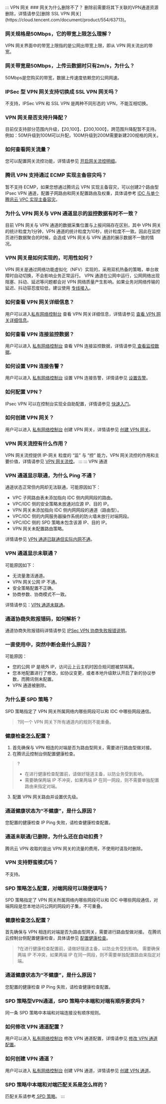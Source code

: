 <dx-tabs>
::: VPN 网关
### 网关为什么删除不了？
删除前需要将其下关联的VPN通道资源删除，详情请参见[删除 SSL VPN 网关](https://cloud.tencent.com/document/product/554/63713)。

### 网关规格是50Mbps，它的带宽上限怎么理解？
VPN 网关界面中的带宽上限指的是公网出带宽上限，即从 VPN 网关流出的带宽。

### 网关带宽是50Mbps，上传云数据时只有2m/s，为什么？
50Mbps是您购买的带宽，数据上传速度依赖您的公网网速。

### IPSec 型 VPN 网关支持切换成 SSL VPN 网关吗？
不支持，IPSec VPN 和 SSL VPN 是两种不同形态的 VPN，不能互相切换。

### VPN 网关是否支持升降配？
目前仅支持部分范围内升级，【20,100】、【200,1000】，跨范围升降配暂不支持。例如：50M升级到100M可以升配，100M升级到200M需要新建200规格的网关。

### 如何查看网关流量？
您可以配置网关流控功能，详情请参见 [开启网关流控明细](https://cloud.tencent.com/document/product/554/19001)。

### 腾讯 VPN 支持通过 ECMP 实现主备容灾吗？
暂不支持 ECMP，如果您想通过腾讯云 VPN 实现主备容灾，可以创建2个路由型 IPsec VPN 通道，配置子网路由和网关配置路由及权重，具体请参考 [IDC 与单个腾讯云 VPC 实现主备容灾](https://cloud.tencent.com/document/product/554/60005)。

### 为什么 VPN 网关与 VPN 通道显示的监控数据有时不一致？
目前 VPN 网关与 VPN 通道的数据采集位置与上报间隔存在区别，其中 VPN 网关的统计粒度为1分钟，VPN 通道的统计粒度为10秒，统计粒度不一致。因此在监控页进行数据聚合的时候，会造成 VPN 网关与 VPN 通道的展示数据不一致的情况。

### VPN 网关是如何实现的，可用性如何？
VPN 网关是通过网络功能虚拟化（NFV）实现的，采用双机热备的策略，单台故障时自动切换，不会影响业务正常运行。
VPN 通道在公网中运行，公网网络出现阻塞、抖动、延迟等问题都会对 VPN 网络质量产生影响。如果业务对网络传输的延迟、抖动容忍度较低，建议使用 [专线接入](https://cloud.tencent.com/document/product/216)。

### 如何查看 VPN 网关详细信息？
用户可以进入[私有网络控制台](https://console.cloud.tencent.com/vpc/vpc?rid=1) 查看 VPN 网关详细信息，详情请参见 [查看 VPN 网关详细信息](https://cloud.tencent.com/document/product/554/18999)。

### 如何查看 VPN 连接监控数据？
用户可以进入 [私有网络控制台](https://console.cloud.tencent.com/vpc/vpc?rid=1) 查看 VPN 连接监控数据，详情请参见[ 查看监控数据](https://cloud.tencent.com/document/product/554/18997)。

### 如何设置 VPN 连接告警？
用户可以进入 [私有网络控制台](https://console.cloud.tencent.com/vpc/vpc?rid=1) 设置 VPN 连接告警，详情请参见 [设置告警](https://cloud.tencent.com/document/product/554/18998)。

### 如何配置 VPN？
IPsec VPN 可以在控制台实现全自助配置，详情请参见 [快速入门](https://cloud.tencent.com/document/product/554/18988)。

### 如何创建 VPN 网关？
用户可以进入 [私有网络控制台](https://console.cloud.tencent.com/vpc/vpc?rid=1) 创建 VPN 网关，详情请参见 [创建 VPN 网关](https://cloud.tencent.com/document/product/554/18989)。

### VPN 网关流控有什么作用？
VPN 网关流控提供 IP-网关 粒度的 “监” 与 “控” 能力，VPN 网关流控的作用和主要价值，详情请参见 [VPN 网关流控](https://cloud.tencent.com/document/product/554/19275)。
:::
::: VPN 通道
### VPN 通道显示联通，为什么 Ping 不通？
通道状态正常但内网却无法联通，可能原因如下：
- VPC 子网路由表未添加指向 IDC 侧内网网段的路由。
- VPC/IDC 侧的安全策略未放通对应源 IP、目的 IP。
- VPN 网关未添加指向 IDC 侧内网网段的通道（路由型）。
- VPC/IDC 侧的内网服务器操作系统的防火墙未放行对端网段。
- VPC/IDC 侧的 SPD 策略未包含该源 IP、目的 IP。
- VPN 网关未配置路由策略。

详情请参见 [VPN 通道已联通但实际内网不通](https://cloud.tencent.com/document/product/554/53173)。

### VPN 通道显示未联通？
可能原因如下：

- 无流量激活通道。
- VPN 网关公网 IP 不通。
- 安全策略配置不正确。
- 协商参数、协商模式不一致。

详情请参见：[VPN 通道未联通](https://cloud.tencent.com/document/product/554/53161)。

### 通道协商失败报错码，如何解析？
通道协商失败报错码详情请参见 [IPSec VPN 协商失败报错说明](https://cloud.tencent.com/document/product/554/79960)。

### 一直使用中，突然中断会是什么原因？
可能原因：
- 您的公网 IP 是境外 IP，访问云上云主机时因合规问题被禁隔离。
- 您本地配置进行了修改，如协议变更，或者本地升级默认开启了新的协议参数，而腾讯侧未配置。
- VPN 通道被删除。

### 为什么要 SPD 策略？
SPD 策略指定了 VPN 网关所属网络内哪些网段可以和 IDC 中哪些网段通信。
>?同一个 VPN 网关下所有通道内的规则不能重叠。
>

### 健康检查怎么配置？
1. 首先确保与 VPN 相连的对端是否为路由型网关，需要进行路由型做对接。
2. 在腾讯云控制台侧配置健康检查。
>?
>- 在进行健康检查配置前，请做好隧道主备，以防业务受到影响。
>- 需要确保两端 IP 不冲突，如果两端 IP 在同一网段，则不需要单独配置路由来指定对端。
>
3. 配置 VPN 网关路由并设置优先级。

### 通道健康状态为“不健康”，是什么原因？
您配置的健康检查 IP Ping 失败，请检查健康检查配置。


### 通道未联通/已删除，为什么还在自动扣费？
腾讯云 VPN 收取的是出 VPN 网关的流量的费用，不使用时请及时删除。

### VPN 支持野蛮模式吗？
不支持。

### SPD 策略怎么配置，对端网段可以随便填吗？
SPD 策略指定了 VPN 网关所属网络内哪些网段可以和 IDC 中哪些网段通信，对端网段是您本地访问公网的网段的子集，不可重叠。

### 健康检查怎么配置？
首先确保与 VPN 相连的对端是否为路由型网关，需要进行路由型做对接。
在腾讯云控制台侧配置健康检查，具体请参见 [配置健康检查](https://cloud.tencent.com/document/product/554/70209)。
>?在进行健康检查配置前，请做好隧道主备，以防业务受到影响。
>需要确保两端 IP 不冲突，如果两端 IP 在同一网段，则不需要单独配置路由来指定对端。
>

### 通道健康状态为“不健康”，是什么原因？
您配置的健康检查 IP Ping 失败，请检查健康检查配置。

### SPD 策略型VPN通道，SPD 策略中本端和对端有顺序要求吗？
同一条 SPD 策略中本端和对端连接没有顺序规则。


### 如何修改 VPN 通道配置？
用户可以进入 [私有网络控制台](https://console.cloud.tencent.com/vpc/vpc?rid=1) 修改 VPN 通道配置，详情请参见 [修改 VPN 通道配置](https://cloud.tencent.com/document/product/554/19000)。



### 如何创建 VPN 通道？
用户可以进入 [私有网络控制台](https://console.cloud.tencent.com/vpc/vpc?rid=1) 创建 VPN 通道，详情请参见 [创建 VPN 通道](https://cloud.tencent.com/document/product/554/18991)。

### SPD 策略中本端和对端匹配关系是怎么样的？
匹配关系请参考[ SPD 策略](https://cloud.tencent.com/document/product/554/52864#ipsecvpnspd)。
:::
</dx-tabs>

